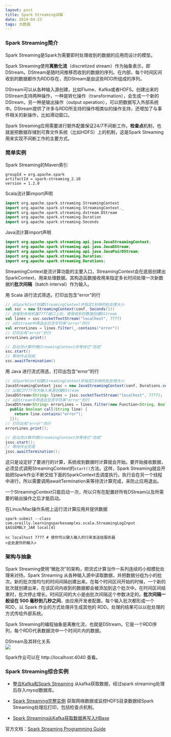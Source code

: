 ```yaml
---
layout: post
title: Spark Streaming详解
date: 2019-04-23
tags: 大数据
---  
```

### Spark Streaming简介
Spark Streaming是Spark为需要即时处理收到的数据的应用而设计的模型。     

Spark Streaming使用**离散化流**（discretized stream）作为抽象表示，即DStream。DStream是随时间推移而收到的数据的序列。在内部，每个时间区间收到的数据都作为RDD存在，而DStream是由这些RDD所组成的序列。    

DStream可以从各种输入源创建，比如Flume、Kafka或者HDFS。创建出来的DStream支持两种操作，一种是转化操作（transformation），会生成一个新的DStream，另一种是输出操作（output operation），可以把数据写入外部系统中。DStream提供了许多与RDD所支持的操作相类似的操作支持，还增加了与事件相关的新操作，比如滑动窗口。    

Spark Streaming应用需要进行额外配置保证24/7不间断工作。**检查点**机制，也就是把数据存储到可靠文件系统（比如HDFS）上的机制，这是Spark Streaming用来实现不间断工作的主要方式。     

### 简单实例
Spark Streaming的Maven索引
```
groupId = org.apache.spark
artifactId = spark-streaming_2.10
version = 1.2.0
```
Scala流计算import声明    
```scala
import org.apache.spark.streaming.StreamingContext
import org.apache.spark.streaming.StreamingContext._
import org.apache.spark.streaming.dstream.DStream
import org.apache.spark.streaming.Duration
import org.apache.spark.streaming.Seconds
```
Java流计算import声明    
```java
import org.apache.spark.streaming.api.java.JavaStreamingContext;
import org.apache.spark.streaming.api.java.JavaDStream;
import org.apache.spark.streaming.api.java.JavaPairDStream;
import org.apache.spark.streaming.Duration;
import org.apache.spark.streaming.Durations;
```

StreamingContext是流计算功能的主要入口，StreamingContext会在底层创建出SparkContext，用来处理数据。其构造函数接收用来指定多长时间处理一次新数据的**批次间隔**（batch interval）作为输入。    

用 Scala 进行流式筛选，打印出包含“error”的行
```scala
// 从SparkConf创建StreamingContext并指定1秒钟的批处理大小
val ssc = new StreamingContext(conf, Seconds(1))
// 连接到本地机器7777端口上后，使用收到的数据创建DStream
val lines = ssc.socketTextStream("localhost", 7777)
// 从DStream中筛选出包含字符串"error"的行
val errorLines = lines.filter(_.contains("error"))
// 打印出有"error"的行
errorLines.print()

// 启动流计算环境StreamingContext并等待它"完成"
ssc.start()
// 等待作业完成
ssc.awaitTermination()
```

用 Java 进行流式筛选，打印出包含“error”的行
```java
// 从SparkConf创建StreamingContext并指定1秒钟的批处理大小
JavaStreamingContext jssc = new JavaStreamingContext(conf, Durations.seconds(1));
// 以端口7777作为输入来源创建DStream
JavaDStream<String> lines = jssc.socketTextStream("localhost", 7777);
// 从DStream中筛选出包含字符串"error"的行
JavaDStream<String> errorLines = lines.filter(new Function<String, Boolean>() {
  public Boolean call(String line) {
    return line.contains("error");
  }});
// 打印出有"error"的行
errorLines.print();

// 启动流计算环境StreamingContext并等待它"完成"
jssc.start();
// 等待作业完成
jssc.awaitTermination();
```

这只是设定好了要进行的计算，系统收到数据时计算就会开始。要开始接收数据，必须显式调用StreamingContext的`start()`方法。这样，Spark Streaming就会开始把Spark作业不断交给下面的SparkContext去调度执行。执行会在另一个线程中进行，所以需要调用awaitTermination来等待流计算完成，来防止应用退出。    

一个StreamingContext只能启动一次，所以只有在配置好所有DStream以及所需要的输出操作之后才能启动。    

在Linux/Mac操作系统上运行流计算应用并提供数据
```shell
spark-submit --class com.oreilly.learningsparkexamples.scala.StreamingLogInput $ASSEMBLY_JAR local[4]

nc localhost 7777 # 使你可以键入输入的行来发送给服务器
<此处是你的输入>
```

### 架构与抽象
Spark Streaming使用“微批次”的架构，把流式计算当作一系列连续的小规模批处理来对待。Spark Streaming 从各种输入源中读取数据，并把数据分组为小的批次。新的批次按均匀的时间间隔创建出来。在每个时间区间开始的时候，一个新的批次就创建出来，在该区间内收到的数据都会被添加到这个批次中。在时间区间结束时，批次停止增长。时间区间的大小是由批次间隔这个参数决定的。**批次间隔一般设在 500 毫秒到几秒之间**，由应用开发者配置。每个输入批次都形成一个 RDD，以 Spark 作业的方式处理并生成其他的 RDD。处理的结果可以以批处理的方式传给外部系统。    

Spark Streaming的编程抽象是离散化流，也就是DStream。它是一个RDD序列，每个RDD代表数据流中一个时间片内的数据。    

DStream及其转化关系    
![](http://localhost:4000/images/blog/machine-learning/spark-streaming-DStream-eg-1.png#pic_center)    

Spark作业可以在 http://localhost:4040 查看。    

### Spark Streaming综合实例
- [整合Kafka和Spark Streaming](https://cloud.tencent.com/developer/article/1017077) 从kafka获取数据，经过spark streaming处理后存入mysql数据库。        

- [Spark Streaming完整实例](https://blog.csdn.net/awj321000/article/details/74223899) 获取网络数据或监控HDFS目录数据经Spark Streaming处理后打印，包括检查点机制。      

- [Spark Streaming从Kafka获取数据再写入HBase](https://forum.huawei.com/enterprise/zh/thread-451863.html)     

官方文档：[Spark Streaming Programming Guide](https://spark.apache.org/docs/0.9.1/streaming-programming-guide.html)    
